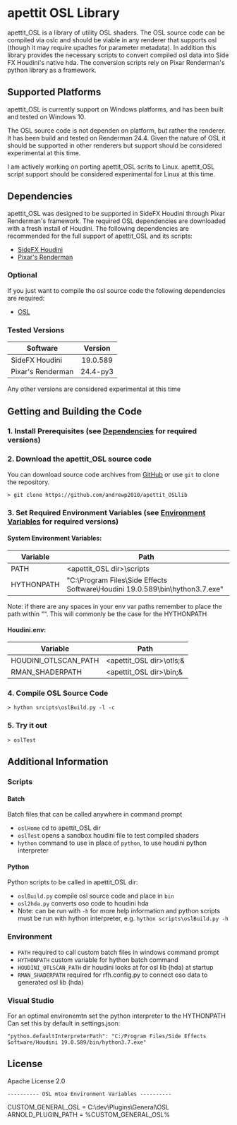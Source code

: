 # apettit OSL Library
apettit_OSL is a library of utility OSL shaders. The OSL source code can be compiled via oslc and should be viable in any renderer that supports osl (though it may require upadtes for parameter metadata). In addition this library provides the necessary scripts to convert compiled osl data into Side FX Houdini's native hda. The conversion scripts rely on Pixar Renderman's python library as a framework.

## Supported Platforms
apettit_OSL is currently support on Windows platforms, and has been built and tested on Windows 10.

The OSL source code is not dependen on platform, but rather the renderer. It has been build and tested on Renderman 24.4. Given the nature of OSL it should be supported in other renderers but support should be considered experimental at this time.

I am actively working on porting apettit_OSL scrits to Linux. apettit_OSL script support should be considered experimental for Linux at this time.


## Dependencies
apettit_OSL was designed to be supported in SideFX Houdini through Pixar Renderman's framework. The required OSL dependencies are downloaded with a fresh install of Houdini. The following dependencies are recommended for the full support of apettit_OSL and its scripts:
 - [SideFX Houdini](https://www.sidefx.com/)
 - [Pixar's Renderman](https://renderman.pixar.com/)

 ### Optional
 If you just want to compile the osl source code the following dependencies are required:
 - [OSL](https://github.com/AcademySoftwareFoundation/OpenShadingLanguage.git)

 ### Tested Versions
| Software          | Version  |
| ----------------- |:--------:|
| SideFX Houdini    | 19.0.589 |
| Pixar's Renderman | 24.4-py3 |

 Any other versions are considered experimental at this time


## Getting and Building the Code

### 1. Install Prerequisites (see [Dependencies](#dependencies) for required versions)

### 2. Download the apettit_OSL source code
You can download source code archives from [GitHub](https://github.com/andrewp2010/apettit_OSLlib) or use ```git``` to clone the repository.

```
> git clone https://github.com/andrewp2010/apettit_OSLlib
```

### 3. Set Required Environment Variables (see [Environment Variables](#Environment) for required versions)

#### System Environment Variables:
| Variable   | Path                                                                        |
| ---------- |-----------------------------------------------------------------------------|
| PATH       | <apettit_OSL dir>\scripts                                                   |
| HYTHONPATH | "C:\Program Files\Side Effects Software\Houdini 19.0.589\bin\hython3.7.exe" |

Note: if there are any spaces in your env var paths remember to place the path within "". This will commonly be the case for the HYTHONPATH

#### Houdini.env:
| Variable             | Path                     |
| -------------------- |--------------------------|
| HOUDINI_OTLSCAN_PATH | <apettit_OSL dir>\otls;& |
| RMAN_SHADERPATH      | <apettit_OSL dir>\bin;&  |

### 4. Compile OSL Source Code
```
> hython srcipts\oslBuild.py -l -c
```

### 5. Try it out
```
> oslTest
```

## Additional Information

### Scripts

#### Batch
Batch files that can be called anywhere in command prompt
- ```oslHome``` cd to apettit_OSL dir
- ```oslTest``` opens a sandbox houdini file to test compiled shaders
- ```hython``` command to use in place of ```python```, to use houdini python interpreter

#### Python
Python scripts to be called in apettit_OSL dir:
- ```oslBuild.py``` compile osl source code and place in ```bin```
- ```osl2hda.py``` converts oso code to houdini hda
- Note: can be run with ```-h``` for more help information and python scripts must be run with hython interpreter, e.g.
```hython scripts\oslBuild.py -h```

### Environment
- ```PATH``` required to call custom batch files in windows command prompt
- ```HYTHONPATH``` custom variable for hython  batch command
- ```HOUDINI_OTLSCAN_PATH``` dir houdini looks at for osl lib (hda) at startup
- ```RMAN_SHADERPATH``` required for rfh.config.py to connect oso data to generated osl lib (hda)

### Visual Studio
For an optimal environemtn set the python interpreter to the HYTHONPATH
Can set this by default in settings.json:
```
"python.defaultInterpreterPath": "C:/Program Files/Side Effects Software/Houdini 19.0.589/bin/hython3.7.exe"
```

## License
Apache License 2.0






	---------- OSL mtoa Environment Variables ----------
CUSTOM_GENERAL_OSL = C:\dev\Plugins\General\OSL
ARNOLD_PLUGIN_PATH = %CUSTOM_GENERAL_OSL%